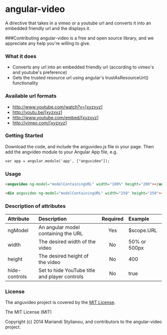 angular-video
=============

A directive that takes in a vimeo or a youtube url and converts it into an embedded friendly url and the displays it.

###Contributing
angular-video is a free and open source library, and we appreciate any help you're willing to give.

### What it does
* Converts any url into an embedded friendly url (according to vimeo's and youtube's preference)
* Gets the trusted resource url using angular's trustAsResourceUrl() functionality

### Available url formats
* http://www.youtube.com/watch?v=[xyzxyz]
* http://youtu.be/[xyzxyz]
* http://www.youtube.com/embed/[xyzxyz]
* http://vimeo.com/[xyzxyz]

### Getting Started
Download the code, and include the anguvideo.js file in your page. Then add the angvideo module to your Angular App file, e.g.
```html
var app = angular.module('app', ["anguvideo"]);
```

### Usage

```html
<anguvideo ng-model="modelContainingURL" width="100%" height="200"></anguvideo>
```

```html
<div anguvideo ng-model="modelContainingURL" width="250" height="250"></div>
```
### Description of attributes
| Attribute        | Description           | Required | Example  |
| :------------- |:-------------| :-----:| :-----|
| ngModel | An angular model containing the URL | Yes | $scope.URL |
| width | The desired width of the video | No | 50% or 500px |
| height | The desired height of the video | No | 400 |
| hide-controls | Set to hide YouTube title and player controls | No | true | 

### License
The anguvideo project is covered by the [MIT License](http://opensource.org/licenses/MIT "MIT License").

The MIT License (MIT)

Copyright (c) 2014 Mariandi Stylianou, and contributors to the angular-video project.

